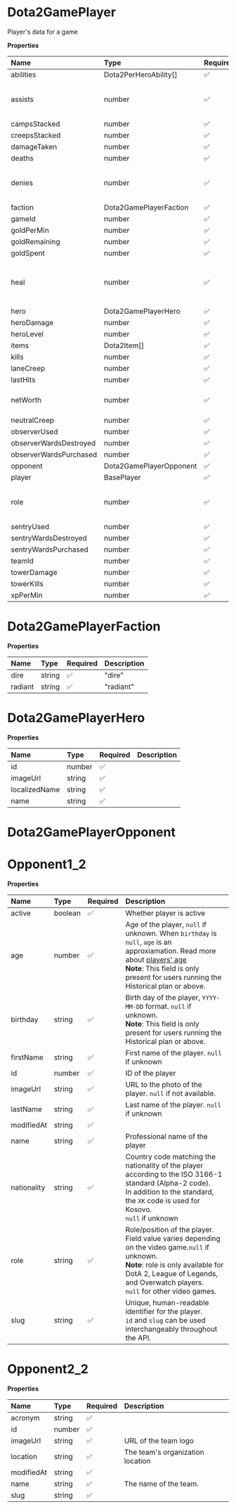 # Dota2GamePlayer

Player's data for a game

**Properties**

| Name                   | Type                    | Required | Description                             |
| :--------------------- | :---------------------- | :------- | :-------------------------------------- |
| abilities              | Dota2PerHeroAbility[]   | ✅       |                                         |
| assists                | number                  | ✅       | Player's number of assists for a game   |
| campsStacked           | number                  | ✅       |                                         |
| creepsStacked          | number                  | ✅       |                                         |
| damageTaken            | number                  | ✅       |                                         |
| deaths                 | number                  | ✅       |                                         |
| denies                 | number                  | ✅       | Number of denies performed by a player  |
| faction                | Dota2GamePlayerFaction  | ✅       |                                         |
| gameId                 | number                  | ✅       |                                         |
| goldPerMin             | number                  | ✅       |                                         |
| goldRemaining          | number                  | ✅       |                                         |
| goldSpent              | number                  | ✅       |                                         |
| heal                   | number                  | ✅       | Healing (in HP) performed by the player |
| hero                   | Dota2GamePlayerHero     | ✅       |                                         |
| heroDamage             | number                  | ✅       |                                         |
| heroLevel              | number                  | ✅       |                                         |
| items                  | Dota2Item[]             | ✅       |                                         |
| kills                  | number                  | ✅       |                                         |
| laneCreep              | number                  | ✅       |                                         |
| lastHits               | number                  | ✅       |                                         |
| netWorth               | number                  | ✅       | Net worth of the player                 |
| neutralCreep           | number                  | ✅       |                                         |
| observerUsed           | number                  | ✅       |                                         |
| observerWardsDestroyed | number                  | ✅       |                                         |
| observerWardsPurchased | number                  | ✅       |                                         |
| opponent               | Dota2GamePlayerOpponent | ✅       |                                         |
| player                 | BasePlayer              | ✅       |                                         |
| role                   | number                  | ✅       | Position of the player (1, 2, 3, 4, 5)  |
| sentryUsed             | number                  | ✅       |                                         |
| sentryWardsDestroyed   | number                  | ✅       |                                         |
| sentryWardsPurchased   | number                  | ✅       |                                         |
| teamId                 | number                  | ✅       |                                         |
| towerDamage            | number                  | ✅       |                                         |
| towerKills             | number                  | ✅       |                                         |
| xpPerMin               | number                  | ✅       |                                         |

# Dota2GamePlayerFaction

**Properties**

| Name    | Type   | Required | Description |
| :------ | :----- | :------- | :---------- |
| dire    | string | ✅       | "dire"      |
| radiant | string | ✅       | "radiant"   |

# Dota2GamePlayerHero

**Properties**

| Name          | Type   | Required | Description |
| :------------ | :----- | :------- | :---------- |
| id            | number | ✅       |             |
| imageUrl      | string | ✅       |             |
| localizedName | string | ✅       |             |
| name          | string | ✅       |             |

# Dota2GamePlayerOpponent

# Opponent1_2

**Properties**

| Name        | Type    | Required | Description                                                                                                                                                                                                                                    |
| :---------- | :------ | :------- | :--------------------------------------------------------------------------------------------------------------------------------------------------------------------------------------------------------------------------------------------- |
| active      | boolean | ✅       | Whether player is active                                                                                                                                                                                                                       |
| age         | number  | ✅       | Age of the player, `null` if unknown. When `birthday` is `null`, `age` is an approxiamation. Read more about [players' age](/docs/about-players-age) <br/>**Note**: This field is only present for users running the Historical plan or above. |
| birthday    | string  | ✅       | Birth day of the player, `YYYY-MM-DD` format. `null` if unknown. <br/>**Note**: This field is only present for users running the Historical plan or above.                                                                                     |
| firstName   | string  | ✅       | First name of the player. `null` if unknown                                                                                                                                                                                                    |
| id          | number  | ✅       | ID of the player                                                                                                                                                                                                                               |
| imageUrl    | string  | ✅       | URL to the photo of the player. `null` if not available.                                                                                                                                                                                       |
| lastName    | string  | ✅       | Last name of the player. `null` if unknown                                                                                                                                                                                                     |
| modifiedAt  | string  | ✅       |                                                                                                                                                                                                                                                |
| name        | string  | ✅       | Professional name of the player                                                                                                                                                                                                                |
| nationality | string  | ✅       | Country code matching the nationality of the player according to the ISO 3166-1 standard (Alpha-2 code). <br/>In addition to the standard, the `XK` code is used for Kosovo. <br/>`null` if unknown                                            |
| role        | string  | ✅       | Role/position of the player. Field value varies depending on the video game.`null` if unknown. <br/>**Note**: role is only available for DotA 2, League of Legends, and Overwatch players. <br/>`null` for other video games.                  |
| slug        | string  | ✅       | Unique, human-readable identifier for the player. <br/>`id` and `slug` can be used interchangeably throughout the API.                                                                                                                         |

# Opponent2_2

**Properties**

| Name       | Type   | Required | Description                      |
| :--------- | :----- | :------- | :------------------------------- |
| acronym    | string | ✅       |                                  |
| id         | number | ✅       |                                  |
| imageUrl   | string | ✅       | URL of the team logo             |
| location   | string | ✅       | The team's organization location |
| modifiedAt | string | ✅       |                                  |
| name       | string | ✅       | The name of the team.            |
| slug       | string | ✅       |                                  |
